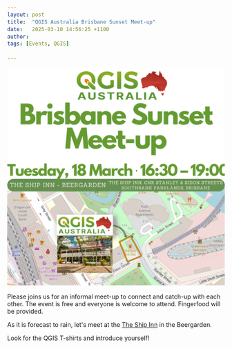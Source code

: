 ```yaml
---
layout: post
title:  "QGIS Australia Brisbane Sunset Meet-up"
date:   2025-03-10 14:56:25 +1100
author:
tags: [Events, QGIS]

---
```


<img class="centered-image" src="/assets/img/posts/rainyday-qgisaubne-meeting.png" alt="QGIS BNE 2025"/>

Please joins us for an informal meet-up to connect and catch-up with each other. The event is free and everyone is welcome to attend. Fingerfood will be provided. 

As it is forecast to rain, let's meet at the [The Ship Inn](https://www.theshipinn.com.au/) in the Beergarden. 

Look for the QGIS T-shirts and introduce yourself! 







